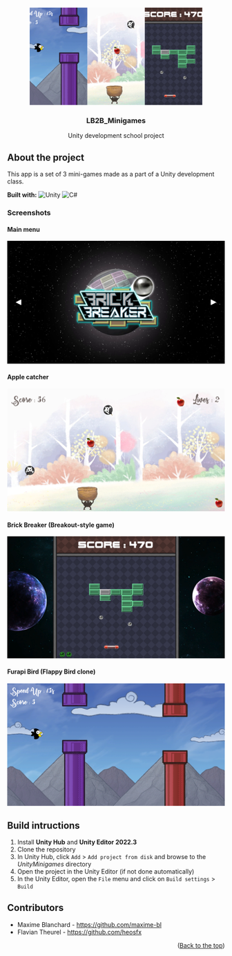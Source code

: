 <a name="readme-top"></a>
<!-- CREDITS -->
<!--
*** README template by othneildrew : https://github.com/othneildrew/Best-README-Template/blob/master/README.md?plain=1
*** Programming language badges by Ileriayo : https://github.com/Ileriayo/markdown-badges
-->


<!-- PROJECT LOGO -->
<div align="center">
  <img src="Screenshots/logo.png" alt="Logo" width="400" >

  <h3 align="center">LB2B_Minigames</h3>

  <p align="center">
    Unity development school project
  </p>
</div>


## About the project

This app is a set of 3 mini-games made as a part of a Unity development class.

**Built with:**
![Unity](https://img.shields.io/badge/unity-%23000000.svg?style=for-the-badge&logo=unity&logoColor=white)
![C#](https://img.shields.io/badge/c%23-%23239120.svg?style=for-the-badge&logo=csharp&logoColor=white)

### Screenshots

#### Main menu
![Main menu](Screenshots/menu.png)

#### Apple catcher
![Apple catcher](Screenshots/apple_catcher.png)

#### Brick Breaker (Breakout-style game)
![Brick Breaker](Screenshots/brick_breaker.png)

#### Furapi Bird (Flappy Bird clone)
![Furapi Bird](Screenshots/furapi_bird.png)


## Build intructions

1. Install **Unity Hub** and **Unity Editor 2022.3**
2. Clone the repository
3. In Unity Hub, click `Add` > `Add project from disk` and browse to the *UnityMinigames* directory
4. Open the project in the Unity Editor (if not done automatically)
5. In the Unity Editor, open the `File` menu and click on `Build settings` > `Build`


## Contributors

- Maxime Blanchard - https://github.com/maxime-bl
- Flavian Theurel - https://github.com/heosfx

<p align="right">(<a href="#readme-top">Back to the top</a>)</p>